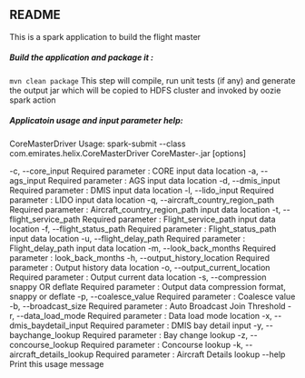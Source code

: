 ## README

This is a spark application to build the flight master

##### Build the application and package it : 
`mvn clean package`
This step will compile, run unit tests (if any) and generate the output jar which will be copied to HDFS cluster and invoked by oozie spark action

##### Applicatoin usage and input parameter help:

CoreMasterDriver
Usage: spark-submit <spark-options> --class com.emirates.helix.CoreMasterDriver  CoreMaster-<jar version>.jar [options]

  -c, --core_input <value>
                           Required parameter : CORE input data location
  -a, --ags_input <value>  Required parameter : AGS input data location
  -d, --dmis_input <value>
                           Required parameter : DMIS input data location
  -l, --lido_input <value>
                           Required parameter : LIDO input data location
  -q, --aircraft_country_region_path <value>
                           Required parameter : Aircraft_country_region_path input data location
  -t, --flight_service_path <value>
                           Required parameter : Flight_service_path input data location
  -f, --flight_status_path <value>
                           Required parameter : Flight_status_path input data location
  -u, --flight_delay_path <value>
                           Required parameter : Flight_delay_path input data location
  -m, --look_back_months <value>
                           Required parameter : look_back_months
  -h, --output_history_location <value>
                           Required parameter : Output history data location
  -o, --output_current_location <value>
                           Required parameter : Output current data location
  -s, --compression snappy OR deflate
                           Required parameter : Output data compression format, snappy or deflate
  -p, --coalesce_value <value>
                           Required parameter : Coalesce value
  -b, --broadcast_size <value>
                           Required parameter : Auto Broadcast Join Threshold
  -r, --data_load_mode <value>
                           Required parameter : Data load mode location
  -x, --dmis_baydetail_input <value>
                           Required parameter : DMIS bay detail input
  -y, --baychange_lookup <value>
                           Required parameter : Bay change lookup
  -z, --concourse_lookup <value>
                           Required parameter : Concourse lookup
  -k, --aircraft_details_lookup <value> 
							Required parameter : Aircraft Details lookup
  --help                   Print this usage message
